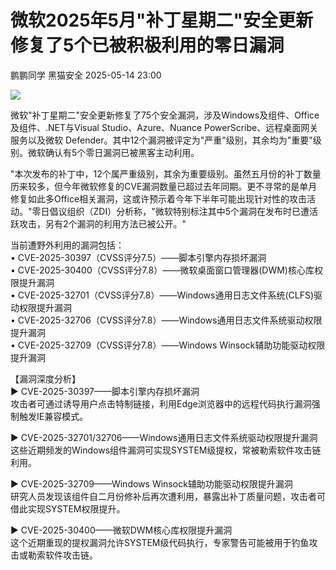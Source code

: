 #  微软2025年5月"补丁星期二"安全更新修复了5个已被积极利用的零日漏洞   
鹏鹏同学  黑猫安全   2025-05-14 23:00  
  
![](https://mmbiz.qpic.cn/sz_mmbiz_png/8dBEfDPEce93JSicR8RMksdROtjxEPC0bt7oDXD2uh8lZFZghtZquqZsicad3DUkUZbjmpAuCnsyaa4icyV35dWqQ/640?wx_fmt=png&from=appmsg "")  
  
微软"补丁星期二"安全更新修复了75个安全漏洞，涉及Windows及组件、Office及组件、.NET与Visual Studio、Azure、Nuance PowerScribe、远程桌面网关服务以及微软 Defender。其中12个漏洞被评定为"严重"级别，其余均为"重要"级别。微软确认有5个零日漏洞已被黑客主动利用。  
  
"本次发布的补丁中，12个属严重级别，其余为重要级别。虽然五月份的补丁数量历来较多，但今年微软修复的CVE漏洞数量已超过去年同期。更不寻常的是单月修复如此多Office相关漏洞，这或许预示着今年下半年可能出现针对性的攻击活动。"零日倡议组织（ZDI）分析称，"微软特别标注其中5个漏洞在发布时已遭活跃攻击，另有2个漏洞的利用方法已被公开。"  
  
当前遭野外利用的漏洞包括：  
• CVE-2025-30397（CVSS评分7.5）——脚本引擎内存损坏漏洞  
• CVE-2025-30400（CVSS评分7.8）——微软桌面窗口管理器(DWM)核心库权限提升漏洞  
• CVE-2025-32701（CVSS评分7.8）——Windows通用日志文件系统(CLFS)驱动权限提升漏洞  
• CVE-2025-32706（CVSS评分7.8）——Windows通用日志文件系统驱动权限提升漏洞  
• CVE-2025-32709（CVSS评分7.8）——Windows Winsock辅助功能驱动权限提升漏洞  
  
【漏洞深度分析】  
▶ CVE-2025-30397——脚本引擎内存损坏漏洞  
攻击者可通过诱导用户点击特制链接，利用Edge浏览器中的远程代码执行漏洞强制触发IE兼容模式。  
  
▶ CVE-2025-32701/32706——Windows通用日志文件系统驱动权限提升漏洞  
这些近期频发的Windows组件漏洞可实现SYSTEM级提权，常被勒索软件攻击链利用。  
  
▶ CVE-2025-32709——Windows Winsock辅助功能驱动权限提升漏洞  
研究人员发现该组件自二月份修补后再次遭利用，暴露出补丁质量问题，攻击者可借此实现SYSTEM权限提升。  
  
▶ CVE-2025-30400——微软DWM核心库权限提升漏洞  
这个近期重现的提权漏洞允许SYSTEM级代码执行，专家警告可能被用于钓鱼攻击或勒索软件攻击链。  
  
  
